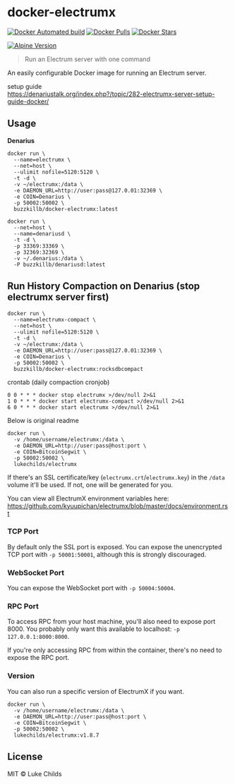 
# docker-electrumx
[![Docker Automated build](https://img.shields.io/docker/automated/buzzkillb/docker-electrumx.svg?style=for-the-badge&logo=docker)](https://hub.docker.com/r/buzzkillb/docker-electrumx/)
[![Docker Pulls](https://img.shields.io/docker/pulls/buzzkillb/docker-electrumx.svg?style=for-the-badge&logo=docker)](https://hub.docker.com/r/buzzkillb/docker-electrumx/)
[![Docker Stars](https://img.shields.io/docker/stars/buzzkillb/docker-electrumx.svg?style=for-the-badge&logo=docker)](https://hub.docker.com/r/buzzkillb/docker-electrumx/)

[![Alpine Version](https://img.shields.io/badge/Alpine%20version-v3.11-green.svg?style=for-the-badge)](https://alpinelinux.org/) 

> Run an Electrum server with one command

An easily configurable Docker image for running an Electrum server.

setup guide  
https://denariustalk.org/index.php?/topic/282-electrumx-server-setup-guide-docker/

## Usage
**Denarius**
```
docker run \
  --name=electrumx \
  --net=host \
  --ulimit nofile=5120:5120 \
  -t -d \
  -v ~/electrumx:/data \
  -e DAEMON_URL=http://user:pass@127.0.01:32369 \
  -e COIN=Denarius \
  -p 50002:50002 \
  buzzkillb/docker-electrumx:latest
```
```
docker run \
  --net=host \
  --name=denariusd \
  -t -d \
  -p 33369:33369 \
  -p 32369:32369 \
  -v ~/.denarius:/data \
  -P buzzkillb/denariusd:latest
```
## Run History Compaction on Denarius (stop electrumx server first)  
```
docker run \
  --name=electrumx-compact \
  --net=host \
  --ulimit nofile=5120:5120 \
  -t -d \
  -v ~/electrumx:/data \
  -e DAEMON_URL=http://user:pass@127.0.01:32369 \
  -e COIN=Denarius \
  -p 50002:50002 \
  buzzkillb/docker-electrumx:rocksdbcompact
  ```
crontab (daily compaction cronjob)  
```
0 0 * * * docker stop electrumx >/dev/null 2>&1
1 0 * * * docker start electrumx-compact >/dev/null 2>&1
6 0 * * * docker start electrumx >/dev/null 2>&1
```

Below is original readme
```
docker run \
  -v /home/username/electrumx:/data \
  -e DAEMON_URL=http://user:pass@host:port \
  -e COIN=BitcoinSegwit \
  -p 50002:50002 \
  lukechilds/electrumx
```

If there's an SSL certificate/key (`electrumx.crt`/`electrumx.key`) in the `/data` volume it'll be used. If not, one will be generated for you.

You can view all ElectrumX environment variables here: https://github.com/kyuupichan/electrumx/blob/master/docs/environment.rst

### TCP Port

By default only the SSL port is exposed. You can expose the unencrypted TCP port with `-p 50001:50001`, although this is strongly discouraged.

### WebSocket Port

You can expose the WebSocket port with `-p 50004:50004`.

### RPC Port

To access RPC from your host machine, you'll also need to expose port 8000. You probably only want this available to localhost: `-p 127.0.0.1:8000:8000`.

If you're only accessing RPC from within the container, there's no need to expose the RPC port.

### Version

You can also run a specific version of ElectrumX if you want.

```
docker run \
  -v /home/username/electrumx:/data \
  -e DAEMON_URL=http://user:pass@host:port \
  -e COIN=BitcoinSegwit \
  -p 50002:50002 \
  lukechilds/electrumx:v1.8.7
```

## License

MIT © Luke Childs
